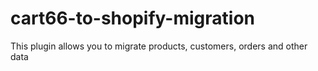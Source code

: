 # cart66-to-shopify-migration
This plugin allows you to migrate products, customers, orders and other data
